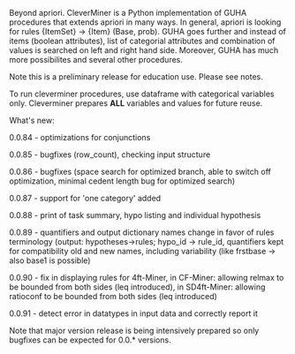 Beyond apriori. CleverMiner is a Python implementation of GUHA procedures that extends apriori in many ways. In general, apriori is looking for rules {ItemSet} -> {Item} (Base, prob). GUHA goes further and instead of items (boolean attributes), list of categorial attributes and combination of values is searched on left and right hand side. Moreover, GUHA has much more possibilites and several other procedures.

Note this is a preliminary release for education use. Please see notes.

To run cleverminer procedures, use dataframe with categorical variables only. Cleverminer prepares **ALL** variables and values for future reuse.

What's new:

0.0.84 - optimizations for conjunctions

0.0.85 - bugfixes (row_count), checking input structure

0.0.86 - bugfixes (space search for optimized branch, able to switch off optimization, minimal cedent length bug for optimized search)

0.0.87 - support for 'one category' added

0.0.88 - print of task summary, hypo listing and individual hypothesis

0.0.89 - quantifiers and output dictionary names change in favor of rules terminology (output: hypotheses->rules; hypo_id -> rule_id, quantifiers kept 
for compatibility old and new names, including variability (like frstbase -> also base1 is possible)
 
0.0.90 - fix in displaying rules for 4ft-Miner, in CF-Miner: allowing relmax to be bounded from both sides (leq introduced), in SD4ft-Miner: allowing ratioconf to be bounded from both sides (leq introduced)

0.0.91 - detect error in datatypes in input data and correctly report it


Note that major version release is being intensively prepared so only bugfixes can be expected for 0.0.* versions.

